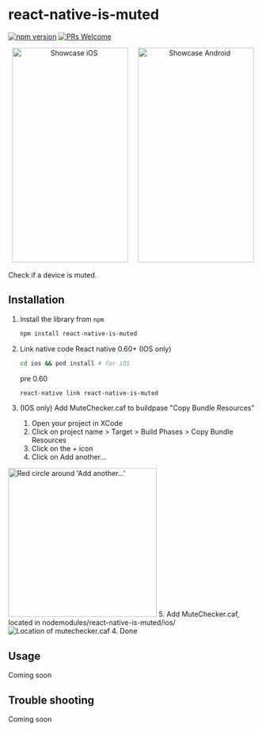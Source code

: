 # react-native-is-muted

[![npm version](https://img.shields.io/npm/v/react-native-is-muted.svg)](https://www.npmjs.com/package/react-native-is-muted)
[![PRs Welcome](https://img.shields.io/badge/PRs-welcome-brightgreen.svg)](http://makeapullrequest.com)

<p align="center"><img src="https://github.com/nylsoo/react-native-is-muted/blob/master/isMutedExample.ios.gif?raw=true" alt="Showcase iOS" width="234" height="433">&nbsp;&nbsp;&nbsp;&nbsp;&nbsp;<img src="https://github.com/nylsoo/react-native-is-muted/blob/master/isMutedExample.android.gif?raw=true" alt="Showcase Android" width="234" height="433"></p>

Check if a device is muted.

## Installation

1. Install the library from ``npm``
    ```sh
    npm install react-native-is-muted
    ```
2. Link native code
    React native 0.60+ (IOS only)
    ```sh
    cd ios && pod install # for iOS
    ```

    pre 0.60
    ```sh
    react-native link react-native-is-muted
    ```
3. (IOS only) Add MuteChecker.caf to buildpase "Copy Bundle Resources"
   1. Open your project in XCode
   2. Click on project name > Target > Build Phases > Copy Bundle Resources
   3. Click on the + icon
   4. Click on Add another...
<img src="https://github.com/nylsoo/react-native-is-muted/blob/master/Step4.png?raw=true" alt="Red circle around 'Add another...'" height="300">
   5. Add MuteChecker.caf, located in nodemodules/react-native-is-muted/ios/
<img src="https://github.com/nylsoo/react-native-is-muted/blob/master/Step5.png?raw=true" alt="Location of mutechecker.caf">
4. Done

## Usage
Coming soon

## Trouble shooting
Coming soon